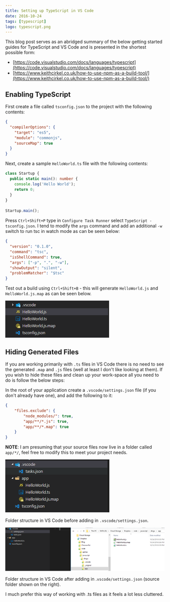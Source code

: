 ```yaml
---
title: Setting up TypeScript in VS Code
date: 2016-10-24
tags: [typescript]
logo: typescript.png
---
```

This blog post serves as an abridged summary of the below getting started guides for TypeScript and VS Code and is presented in the shortest possible form:

- [https://code.visualstudio.com/docs/languages/typescript](https://code.visualstudio.com/docs/languages/typescript)
- [https://www.keithcirkel.co.uk/how-to-use-npm-as-a-build-tool/](https://www.keithcirkel.co.uk/how-to-use-npm-as-a-build-tool/)

## Enabling TypeScript
First create a file called `tsconfig.json` to the project with the following contents:

```json
{
  "compilerOptions": {
    "target": "es5",
    "module": "commonjs",
    "sourceMap": true
  }
}
```

Next, create a sample `HelloWorld.ts` file with the following contents:

```ts
class Startup {
  public static main(): number {
    console.log('Hello World');
    return 0;
  }
}

Startup.main();
```

Press `Ctrl+Shift+P` type in `Configure Task Runner` select `TypeScript - tsconfig.json`. I tend to modify the `args` command and add an additional `-w` switch to run tsc in watch mode as can be seen below:

```json
{
  "version": "0.1.0",
  "command": "tsc",
  "isShellCommand": true,
  "args": ["-p", ".", "-w"],
  "showOutput": "silent",
  "problemMatcher": "$tsc"
}
```

Test out a build using `Ctrl+Shift+B` - this will generate `HelloWorld.js` and `HelloWorld.js.map` as can be seen below.

<img src="./001.png" alt="">

## Hiding Generated Files
If you are working primarily with `.ts` files in VS Code there is no need to see the generated `.map` and `.js` files (well at least I don't like looking at them). If you wish to hide these files and clean up your work-space all you need to do is follow the below steps:

In the root of your application create a `.vscode/settings.json` file (if you don't already have one), and add the following to it:

```json
{
    "files.exclude": {
        "node_modules/": true,
        "app/**/*.js": true,
        "app/**/*.map": true
    }
}
```

**NOTE**: I am presuming that your source files now live in a folder called `app/*/`, feel free to modify this to meet your project needs.

<img src="./002.png" alt="">

Folder structure in VS Code before adding in `.vscode/settings.json`.

<img src="./003.png" alt="">

Folder structure in VS Code after adding in .`vscode/settings.json` (source folder shown on the right).

I much prefer this way of working with .ts files as it feels a lot less cluttered.
